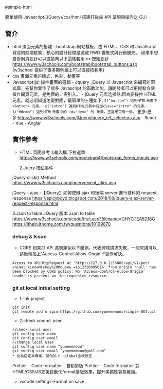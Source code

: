 #simple-html

簡單使用 Javascript(JQuery)/css/html 搭建打後端 API 呈現與操作之 GUI

## 簡介

- html
  畫面元素的搭建 <table class="table" id="table"> - bootstrap:網站樣板，由 HTML、CSS 和 JavaScript 寫成的前端框架，核心的設計目標是達成 RWD 響應式與行動優先。
  如果不想要管網頁設計可以直接向以下這樣套用 ex:按鈕設計
  https://www.w3schools.com/bootstrap/bootstrap_buttons.asp (w3school 提供了很多範例線上可以直接按套用)
- css
  畫面元素的樣式，色彩，動畫等
- Javascript(js)
  操控畫面的邏輯 - Jquery :jQuery 以 Javascript 來編寫的函式庫，先幫你實作了很多 Javascript 的函數功能，讓開發者可以更輕鬆方便操作網頁元素，是免費的，<head>需引入。 - jQuery 元素选择器:因為要操控 HTML 元素，就必須知道怎麼對應，最簡單的三種如下:
  ` $("button") 選到HTML元素中 <button> 元素。 $("intro") 選到HTML元素中有加class="intro" 的元素。 $("#demo") 選到HTML元素中的 id="demo" 的 元素，正常應只有一個。 `
  更多:更多:https://www.w3schools.com/jQuery/jquery_ref_selectors.asp - React - Vue - Anglar

## 實作參考

- HTML 頁面參考 1.輸入框:下拉選單
  https://www.w3schools.com/bootstrap4/bootstrap_forms_inputs.asp

  2.Juery 按鈕事件

jQuery click() Method
https://www.w3schools.com/jquery/event_click.asp

jQuery - ajax -【jQuery】如何使用 ajax 和後端 server 進行資料的 request, response
https://spicyboyd.blogspot.com/2018/08/jquery-ajax-server-request-response.html

3.Json to table
JQuery 版本 Json to table
https://www.w3schools.com/code/tryit.asp?filename=GHYGTEA5D18G
https://ithelp.ithome.com.tw/questions/10199870

### debug & Issue

- CORS
  如果打 API 遇到類似以下錯誤，代表跨域請求失敗，一般來講可以請後端加上'Access-Control-Allow-Origin':\*實作解決。

```
Access to XMLHttpRequest at 'http://127.0.0.1:56888/api/v1/pet?animal_kind=Mickey%20Mouse&_=1611386085016' from origin 'null' has been blocked by CORS policy: No 'Access-Control-Allow-Origin' header is present on the requested resource.
```

### git at local initial setting

- 1.link project

```
git init
git remote add origin https://github.com/yumememooo/simple-GUI.git
```

- 2.check commit user

```
//check local user
git config user.name
git config user.email
//change local user
git config user.name "yumememooo"
git config user.email "yumememooo@gmil.com"
* 此為指定本專案，請勿加上--global全域設定
```

Prettier - Code formatter - 自動排版
Prettier - Code formatter
對HTML/CSS/JS支援自動化format排版效果，提升美觀性容易維護。
- vscode
  settings-Format on save
